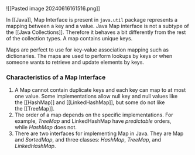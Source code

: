 ![[Pasted image 20240616161516.png]]


In [[Java]], Map Interface is present in `java.util` package represents a mapping between a key and a value. Java Map interface is not a subtype of the [[Java Collections]]. Therefore it behaves a bit differently from the rest of the collection types. A map contains unique keys.

Maps are perfect to use for key-value association mapping such as dictionaries. The maps are used to perform lookups by keys or when someone wants to retrieve and update elements by keys.
### Characteristics of a Map Interface

1. A Map cannot contain duplicate keys and each key can map to at most one value. Some implementations allow null key and null values like the [[HashMap]] and [[LinkedHashMap]], but some do not like the [[TreeMap]].
2. The order of a map depends on the specific implementations. For example, *TreeMap* and LinkedHashMap have *predictable* orders, while *HashMap* does not.
3. There are two interfaces for implementing Map in Java. They are Map and *SortedMap*, and three classes: *HashMap*, *TreeMap*, and *LinkedHashMap*.
